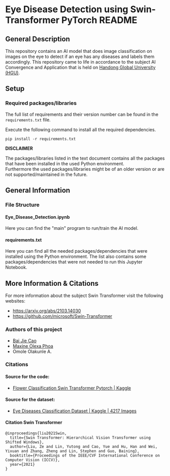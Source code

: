 # Eye Disease Detection using Swin-Transformer PyTorch README

## General Description

This repository contains an AI model that does image classification on images on the eye to detect if an eye has any diseases and labels them accordingly. This repository came to life in accordance to the subject AI Convergence and Application that is held on [Handong Global University (HGU)](https://www.handong.edu/eng/).

## Setup

### Required packages/libraries

The full list of requirements and their version number can be found in the `requirements.txt` file.

Execute the following command to install all the required dependencies.

```
pip install -r requirements.txt
```

**DISCLAIMER**

The packages/libraries listed in the text document contains all the packages that have been installed in the used Python environment.  
Furthermore the used packages/libraries might be of an older version or are not supported/maintained in the future.

## General Information

### File Structure

#### Eye_Disease_Detection.ipynb

Here you can find the "main" program to run/train the AI model.

#### requirements.txt

Here you can find all the needed packages/dependencies that were installed using the Python environment. The list also contains some packages/dependencies that were not needed to run this Jupyter Notebook.

## More Information & Citations

For more information about the subject Swin Transformer visit the following websites:

- https://arxiv.org/abs/2103.14030
- https://github.com/microsoft/Swin-Transformer

### Authors of this project

- [Bai Jie Cao](https://github.com/BaiJie90)
- [Maxine Olexa Phoa](https://github.com/mn4p)
- Omole Olakunle A.

### Citations

#### Source for the code:

- [Flower Classification Swin Transformer Pytorch | Kaggle](https://www.kaggle.com/code/hamedghorbani/flower-classification-swin-transformer-pytorch/notebook)

#### Source for the dataset:

- [Eye Diseases Classification Dataset | Kaggle | 4217 Images](https://www.kaggle.com/datasets/gunavenkatdoddi/eye-diseases-classification)

#### Citation Swin Transformer

```
@inproceedings{liu2021Swin,
  title={Swin Transformer: Hierarchical Vision Transformer using Shifted Windows},
  author={Liu, Ze and Lin, Yutong and Cao, Yue and Hu, Han and Wei, Yixuan and Zhang, Zheng and Lin, Stephen and Guo, Baining},
  booktitle={Proceedings of the IEEE/CVF International Conference on Computer Vision (ICCV)},
  year={2021}
}
```
